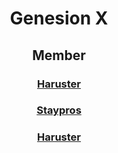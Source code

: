 <div align="center">
  
# Genesion X

## Member

### <a href="https://github.com/haruster">Haruster</a>
### <a href="https://github.com/staypros">Staypros</a>
### <a href="https://github.com/haruster">Haruster</a>

</div>
